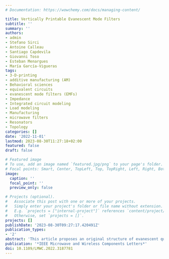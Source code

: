 ```yaml
---
# Documentation: https://wowchemy.com/docs/managing-content/

title: Vertically Printable Evanescent Mode Filters
subtitle: ''
summary: ''
authors:
- admin
- Stefano Sirci
- Antoine Calleau
- Santiago Capdevila
- Giovanni Toso
- Esteban Menargues
- María García-Vigueras
tags:
- 3-D-printing
- additive manufacturing (AM)
- Behavioral sciences
- equivalent circuits
- evanescent mode filters (EMFs)
- Impedance
- Integrated circuit modeling
- Load modeling
- Manufacturing
- microwave filters
- Resonators
- Topology
categories: []
date: '2022-11-01'
lastmod: 2023-08-30T11:27:18+02:00
featured: false
draft: false

# Featured image
# To use, add an image named `featured.jpg/png` to your page's folder.
# Focal points: Smart, Center, TopLeft, Top, TopRight, Left, Right, BottomLeft, Bottom, BottomRight.
image:
  caption: ''
  focal_point: ''
  preview_only: false

# Projects (optional).
#   Associate this post with one or more of your projects.
#   Simply enter your project's folder or file name without extension.
#   E.g. `projects = ["internal-project"]` references `content/project/deep-learning/index.md`.
#   Otherwise, set `projects = []`.
projects: []
publishDate: '2023-08-30T09:27:17.420491Z'
publication_types:
- '2'
abstract: 'This article proposes an original structure of evanescent quadridge antenna (EQA) to conceive dual-polarized full-metal front-ends that can be used in active antennas (AAs) with wide field-of-view (FoV). An original design methodology is here proposed that allows to induce radiation from subwavelength squared apertures based on the use of evanescent and quadridge waveguides. The proposal is illustrated by means of a design with 4.5% bandwidth providing dual-circular polarization (CP) with good performance up to 50°-scanning even in the diagonal plane. For comparison purposes, a metallic benchmark is also proposed, which is based on the use of classical quadridge horns. Such comparative analysis allows to understand the superior performance of the proposed concept and its main advantage: it allows to avoid the excitation of the first high order mode in the squared quadridge aperture. The excitation of such spurious mode in the antenna is explained in terms of simple equivalent circuit models characterizing the aperture periodic discontinuity.'
publication: '*IEEE Microwave and Wireless Components Letters*'
doi: 10.1109/LMWC.2022.3187781
---
```

